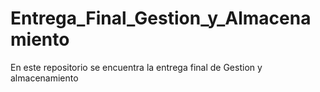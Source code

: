 # Entrega_Final_Gestion_y_Almacenamiento
En este repositorio se encuentra la entrega final de Gestion y almacenamiento 
